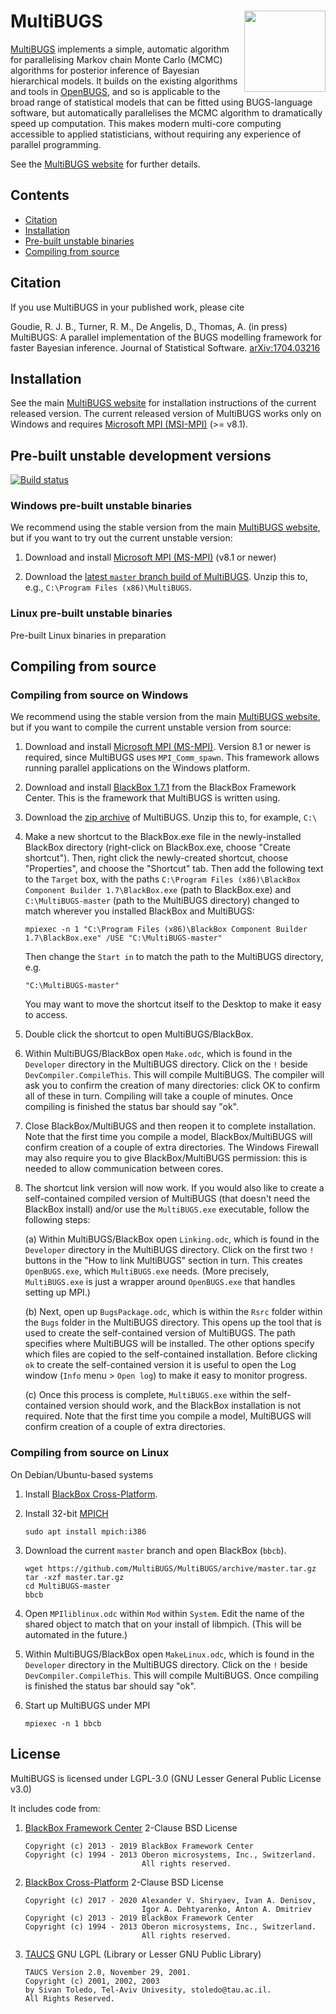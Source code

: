 # MultiBUGS <a href="https://www.multibugs.org"><img src="https://www.multibugs.org/images/logo.svg" align="right" width = 130></a>

[MultiBUGS](https://www.multibugs.org) implements a simple, automatic algorithm for parallelising Markov chain Monte Carlo (MCMC) algorithms for posterior inference of Bayesian hierarchical models. It builds on the existing algorithms and tools in [OpenBUGS](http://www.openbugs.net/), and so is applicable to the broad range of statistical models that can be fitted using BUGS-language software, but automatically parallelises the MCMC algorithm to dramatically speed up computation. This makes modern multi-core computing accessible to applied statisticians, without requiring any experience of parallel programming.

See the [MultiBUGS website](https://www.multibugs.org) for further details.

## Contents

- [Citation](#citation)
- [Installation](#installation)
- [Pre-built unstable binaries](#pre-built-unstable-binaries)
- [Compiling from source](#compiling-from-source)

## Citation

If you use MultiBUGS in your published work, please cite

Goudie, R. J. B., Turner, R. M., De Angelis, D., Thomas, A. (in press) MultiBUGS: A parallel implementation of the BUGS modelling framework for faster Bayesian inference. Journal of Statistical Software. [arXiv:1704.03216](https://arxiv.org/abs/1704.03216)

## Installation

See the main [MultiBUGS website](https://www.multibugs.org) for installation instructions of the current released version.
The current released version of MultiBUGS works only on Windows and requires [Microsoft MPI (MSI-MPI)](https://msdn.microsoft.com/en-us/library/bb524831(v=vs.85).aspx) (>= v8.1).

## Pre-built unstable development versions

[![Build status](https://ci.appveyor.com/api/projects/status/9ewgftojuttkn9jg/branch/master?svg=true)](https://ci.appveyor.com/project/MultiBUGS/multibugs/branch/master)

### Windows pre-built unstable binaries

We recommend using the stable version from the main [MultiBUGS website](https://www.multibugs.org), but if you want to try out the current unstable version:

1. Download and install [Microsoft MPI (MS-MPI)](https://docs.microsoft.com/en-us/message-passing-interface/microsoft-mpi#ms-mpi-downloads) (v8.1 or newer)

2. Download the [latest `master` branch build of MultiBUGS](https://ci.appveyor.com/api/projects/MultiBUGS/MultiBUGS/artifacts/MultiBUGS.zip?branch=master). Unzip this to, e.g., `C:\Program Files (x86)\MultiBUGS`.

### Linux pre-built unstable binaries

Pre-built Linux binaries in preparation

## Compiling from source

### Compiling from source on Windows

We recommend using the stable version from the main [MultiBUGS website](https://www.multibugs.org), but if you want to compile the current unstable version from source:

1. Download and install [Microsoft MPI (MS-MPI)](https://docs.microsoft.com/en-us/message-passing-interface/microsoft-mpi#ms-mpi-downloads). Version 8.1 or newer is required, since MultiBUGS uses `MPI_Comm_spawn`. This framework allows running parallel applications on the Windows platform.

2. Download and install [BlackBox 1.7.1](http://blackboxframework.org/index.php?cID=goto-download-page,en-us) from the BlackBox Framework Center. This is the framework that MultiBUGS is written using.

3. Download the [zip archive](https://github.com/MultiBUGS/MultiBUGS/archive/master.zip) of MultiBUGS. Unzip this to, for example, `C:\`

4. Make a new shortcut to the BlackBox.exe file in the newly-installed BlackBox directory (right-click on BlackBox.exe, choose "Create shortcut"). Then, right click the newly-created shortcut, choose "Properties", and choose the "Shortcut" tab. Then add the following text to the `Target` box, with the paths `C:\Program Files (x86)\BlackBox Component Builder 1.7\BlackBox.exe` (path to BlackBox.exe) and `C:\MultiBUGS-master` (path to the MultiBUGS directory) changed to match wherever you installed BlackBox and MultiBUGS:

    ```
    mpiexec -n 1 "C:\Program Files (x86)\BlackBox Component Builder 1.7\BlackBox.exe" /USE "C:\MultiBUGS-master"
    ```

    Then change the `Start in` to match the path to the MultiBUGS directory, e.g.

    ```
    "C:\MultiBUGS-master"
    ```

    You may want to move the shortcut itself to the Desktop to make it easy to access.

5. Double click the shortcut to open MultiBUGS/BlackBox.

6. Within MultiBUGS/BlackBox open `Make.odc`, which is found in the `Developer` directory in the MultiBUGS directory. Click on the `!` beside `DevCompiler.CompileThis`. This will compile MultiBUGS. The compiler will ask you to confirm the creation of many directories: click OK to confirm all of these in turn. Compiling will take a couple of minutes. Once compiling is finished the status bar should say "ok".

7. Close BlackBox/MultiBUGS and then reopen it to complete installation. Note that the first time you compile a model, BlackBox/MultiBUGS will confirm creation of a couple of extra directories. The Windows Firewall may also require you to give BlackBox/MultiBUGS permission: this is needed to allow communication between cores.

8. The shortcut link version will now work. If you would also like to create a self-contained compiled version of MultiBUGS (that doesn't need the BlackBox install) and/or use the `MultiBUGS.exe` executable, follow the following steps:

   (a) Within MultiBUGS/BlackBox open `Linking.odc`, which is found in the `Developer` directory in the MultiBUGS directory. Click on the first two `!` buttons in the "How to link MultiBUGS" section in turn. This creates `OpenBUGS.exe`, which `MultiBUGS.exe` needs. (More precisely, `MultiBUGS.exe` is just a wrapper around `OpenBUGS.exe` that handles setting up MPI.)

   (b) Next, open up `BugsPackage.odc`, which is within the `Rsrc` folder within the `Bugs` folder in the MultiBUGS directory. This opens up the tool that is used to create the self-contained version of MultiBUGS. The path specifies where MultiBUGS will be installed. The other options specify which files are copied to the self-contained installation. Before clicking `ok` to create the self-contained version it is useful to open the Log window (`Info` menu > `Open log`) to make it easy to monitor progress.

   (c) Once this process is complete, `MultiBUGS.exe` within the self-contained version should work, and the BlackBox installation is not required. Note that the first time you compile a model, MultiBUGS will confirm creation of a couple of extra directories. 

### Compiling from source on Linux

On Debian/Ubuntu-based systems

1. Install [BlackBox Cross-Platform](https://blackbox.oberon.org/download).

2. Install 32-bit [MPICH](https://www.mpich.org)

    ```
    sudo apt install mpich:i386
    ```

3. Download the current `master` branch and open BlackBox (`bbcb`).

    ```
    wget https://github.com/MultiBUGS/MultiBUGS/archive/master.tar.gz
    tar -xzf master.tar.gz
    cd MultiBUGS-master
    bbcb
    ```

4. Open `MPIliblinux.odc` within `Mod` within `System`. Edit the name of the shared object to match that on your install of libmpich. (This will be automated in the future.)

5. Within MultiBUGS/BlackBox open `MakeLinux.odc`, which is found in the `Developer` directory in the MultiBUGS directory. Click on the `!` beside `DevCompiler.CompileThis`. This will compile MultiBUGS. Once compiling is finished the status bar should say "ok".

6. Start up MultiBUGS under MPI

    ```
    mpiexec -n 1 bbcb
    ```

## License

MultiBUGS is licensed under LGPL-3.0 (GNU Lesser General Public License v3.0)

It includes code from:

1. [BlackBox Framework Center](http://blackboxframework.org/)
   2-Clause BSD License

    ```
    Copyright (c) 2013 - 2019 BlackBox Framework Center
    Copyright (c) 1994 - 2013 Oberon microsystems, Inc., Switzerland.
                              All rights reserved.
    ```

2. [BlackBox Cross-Platform](https://github.com/bbcb/bbcp)
   2-Clause BSD License

    ```
    Copyright (c) 2017 - 2020 Alexander V. Shiryaev, Ivan A. Denisov,
                              Igor A. Dehtyarenko, Anton A. Dmitriev
    Copyright (c) 2013 - 2019 BlackBox Framework Center
    Copyright (c) 1994 - 2013 Oberon microsystems, Inc., Switzerland.
                              All rights reserved.
    ```

3. [TAUCS](http://www.cs.tau.ac.il/~stoledo/taucs/)
   GNU LGPL (Library or Lesser GNU Public Library)

    ```
    TAUCS Version 2.0, November 29, 2001.
    Copyright (c) 2001, 2002, 2003
    by Sivan Toledo, Tel-Aviv Univesity, stoledo@tau.ac.il.
    All Rights Reserved.
    ````
